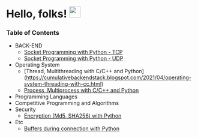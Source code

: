 # Hello, folks! <img src="https://raw.githubusercontent.com/MartinHeinz/MartinHeinz/master/wave.gif" width="30px">
### Table of Contents
  * BACK-END
      * [Socket Programming with Python - TCP](https://cumulativebackendstack.blogspot.com/2021/03/tcp-with-socket-programming-in-python-1.html) 
      * [Socket Programming with Python - UDP](https://cumulativebackendstack.blogspot.com/2021/03/udp-with-python-udpuser-datagram.html) 
  * Operating System 
      * [Thread, Multithreading with C/C++ and Python] (https://cumulativebackendstack.blogspot.com/2021/04/operating-system-threading-with-cc.html)
      * [Process, Multiprocess with C/C++ and Python](https://cumulativebackendstack.blogspot.com/2021/03/with-cc-what-is-process-process-is.html)
  * Programming Languages 
  * Competitive Programming and Algorithms 
  * Security
      * [Encryption (Md5, SHA256) with Python](https://cumulativebackendstack.blogspot.com/2021/03/encryption-with-python.html)
  * Etc 
      * [Buffers during connection with Python](https://cumulativebackendstack.blogspot.com/2021/03/buffer-related-to-socketrecv.html)
